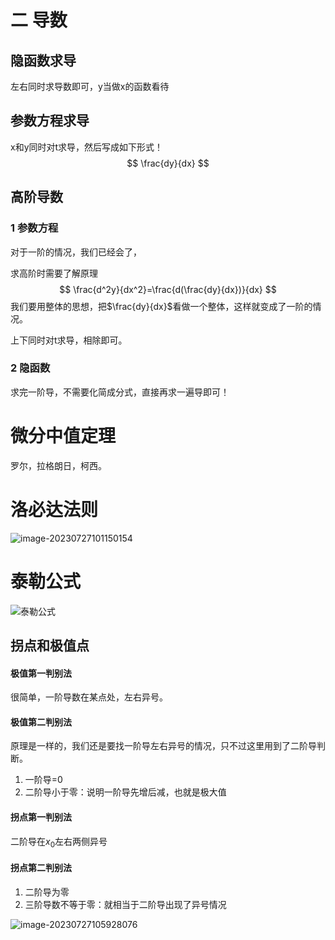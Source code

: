 # 二 导数

## 隐函数求导

左右同时求导数即可，y当做x的函数看待

## 参数方程求导

x和y同时对t求导，然后写成如下形式！
$$
\frac{dy}{dx}
$$

## 高阶导数

### 1 参数方程

对于一阶的情况，我们已经会了，

求高阶时需要了解原理
$$
\frac{d^2y}{dx^2}=\frac{d(\frac{dy}{dx})}{dx}
$$
我们要用整体的思想，把$\frac{dy}{dx}$看做一个整体，这样就变成了一阶的情况。

上下同时对t求导，相除即可。

### 2 隐函数

求完一阶导，不需要化简成分式，直接再求一遍导即可！



# 微分中值定理

罗尔，拉格朗日，柯西。



# 洛必达法则

![image-20230727101150154](https://taufik.oss-cn-beijing.aliyuncs.com/img/image-20230727101150154.png)

# 泰勒公式

![泰勒公式](https://taufik.oss-cn-beijing.aliyuncs.com/img/泰勒公式.png)

## 拐点和极值点

#### 极值第一判别法

很简单，一阶导数在某点处，左右异号。

#### 极值第二判别法

原理是一样的，我们还是要找一阶导左右异号的情况，只不过这里用到了二阶导判断。

1. 一阶导=0
2. 二阶导小于零：说明一阶导先增后减，也就是极大值



#### 拐点第一判别法

二阶导在$x_0$左右两侧异号

#### 拐点第二判别法

1. 二阶导为零
2. 三阶导数不等于零：就相当于二阶导出现了异号情况

![image-20230727105928076](https://taufik.oss-cn-beijing.aliyuncs.com/img/image-20230727105928076.png)